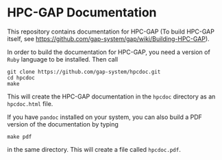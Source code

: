 # HPC-GAP Documentation

This repository contains documentation for HPC-GAP (To build HPC-GAP itself, see 
https://github.com/gap-system/gap/wiki/Building-HPC-GAP).

In order to build the documentation for HPC-GAP, you need a version of `Ruby` language 
to be installed. Then call

```
git clone https://github.com/gap-system/hpcdoc.git
cd hpcdoc
make
```

This will create the HPC-GAP documentation in the `hpcdoc` directory as an `hpcdoc.html` file.

If you have `pandoc` installed on your system, you can also build a PDF version of the 
documentation by typing

```
make pdf
```

in the same directory. This will create a file called `hpcdoc.pdf`.

